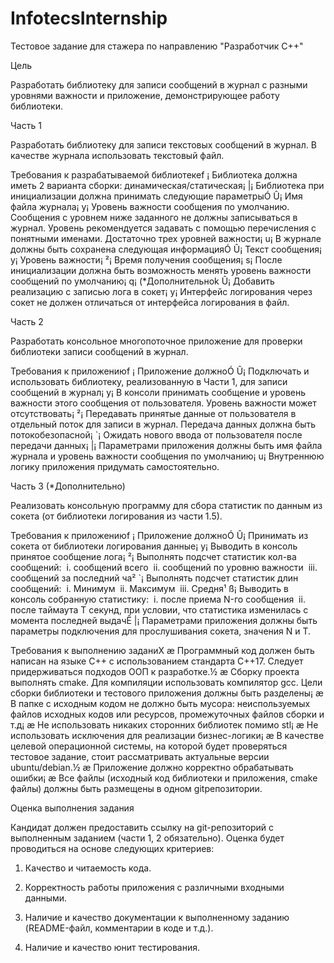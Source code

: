 # InfotecsInternship
Тестовое задание для стажера по направлению "Разработчик C++"

Цель

Разработать библиотеку для записи сообщений в журнал с разными уровнями важности и приложение,
демонстрирующее работу библиотеки. 

Часть 1

Разработать библиотеку для записи текстовых сообщений в журнал. В качестве журнала использовать
текстовый файл.

Требования к разрабатываемой библиотекеf
­¡ Библиотека должна иметь 2 варианта сборки: динамическая/статическая¡
|¡ Библиотека при инициализации должна принимать следующие параметрыÓ
Û¡ Имя файла журнала¡
y¡ Уровень важности сообщения по умолчанию. Сообщения с уровнем ниже заданного не должны
записываться в журнал. Уровень рекомендуется задавать с помощью перечисления с понятными
именами. Достаточно трех уровней важности¡
u¡ В журнале должны быть сохранена следующая информацияÓ
Û¡ Текст сообщения¡
y¡ Уровень важности¡
²¡ Время получения сообщения¡
s¡ После инициализации должна быть возможность менять уровень важности сообщений по умолчанию¡
q¡ (*Дополнительноk
Û¡ Добавить реализацию с записью лога в сокет¡
y¡ Интерфейс логирования через сокет не должен отличаться от интерфейса логирования в файл.


Часть 2

Разработать консольное многопоточное приложение для проверки библиотеки записи сообщений в журнал.

Требования к приложениюf
­¡ Приложение должноÓ
Û¡ Подключать и использовать библиотеку, реализованную в Части 1, для записи сообщений в журнал¡
y¡ В консоли принимать сообщение и уровень важности этого сообщения от пользователя. Уровень
важности может отсутствовать¡
²¡ Передавать принятые данные от пользователя в отдельный поток для записи в журнал. Передача данных
должна быть потокобезопасной¡
`¡ Ожидать нового ввода от пользователя после передачи данных¡
|¡ Параметрами приложения должны быть имя файла журнала и уровень важности сообщения по умолчанию¡
u¡ Внутреннюю логику приложения придумать самостоятельно.


Часть 3 (*Дополнительно)

Реализовать консольную программу для сбора статистик по данным из сокета (от библиотеки логирования из
части 1.5).

Требования к приложениюf
­¡ Приложение должноÓ
Û¡ Принимать из сокета от библиотеки логирования данные¡
y¡ Выводить в консоль принятое сообщение лога¡
²¡ Выполнять подсчет статистик кол-ва сообщений: 
i.    сообщений всего 
ii.    сообщений по уровню важности 
iii.    сообщений за последний ча²
`¡ Выполнять подсчет статистик длин сообщений: 
i.    Минимум 
ii.    Максимум 
iii.    Средня¹
ß¡ Выводить в консоль собранную статистику: 
i.    после приема N-го сообщения 
ii.    после таймаута T секунд, при условии, что статистика изменилась с момента последней выдачÊ
|¡ Параметрами приложения должны быть параметры подключения для прослушивания сокета, значения N и
T.


Требования к выполнению заданиX
æ Программный код должен быть написан на языке C++ с использованием стандарта C++17. Следует
придерживаться подходов ООП к разработке.½
æ Сборку проекта выполнять cmake. Для компиляции использовать компилятор gcc. Цели сборки библиотеки и
тестового приложения должны быть разделены¡
æ В папке с исходным кодом не должно быть мусора: неиспользуемых файлов исходных кодов или ресурсов,
промежуточных файлов сборки и т.д¡
æ Не использовать никаких сторонних библиотек помимо stl¡
æ Не использовать исключения для реализации бизнес-логики¡
æ В качестве целевой операционной системы, на которой будет проверяться тестовое задание, стоит
рассматривать актуальные версии ubuntu/debian.½
æ Приложение должно корректно обрабатывать ошибки¡
æ Все файлы (исходный код библиотеки и приложения, cmake файлы) должны быть размещены в одном gitрепозитории.


Оценка выполнения задания

Кандидат должен предоставить ссылку на git-репозиторий с выполненным заданием (части 1, 2 обязательно).
Оценка будет проводиться на основе следующих критериев:

1. Качество и читаемость кода.

2. Корректность работы приложения с различными входными данными.

3. Наличие и качество документации к выполненному заданию (README-файл, комментарии в коде и т.д.).

4. Наличие и качество юнит тестирования.
